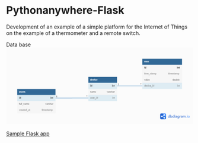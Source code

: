 # Pythonanywhere-Flask
Development of an example of a simple platform for the Internet of Things on the example of a thermometer and a remote switch.

Data base
![Baza danych](temperatura.png)

[Sample Flask app](sample.py)
